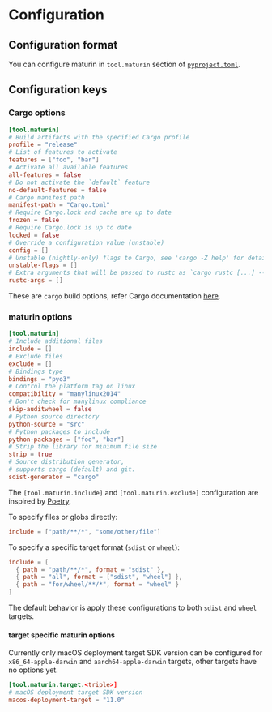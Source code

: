 # Configuration

## Configuration format

You can configure maturin in `tool.maturin` section of [`pyproject.toml`](https://peps.python.org/pep-0518/#tool-table).

## Configuration keys

### Cargo options

```toml
[tool.maturin]
# Build artifacts with the specified Cargo profile
profile = "release"
# List of features to activate
features = ["foo", "bar"]
# Activate all available features
all-features = false
# Do not activate the `default` feature
no-default-features = false
# Cargo manifest path
manifest-path = "Cargo.toml"
# Require Cargo.lock and cache are up to date
frozen = false
# Require Cargo.lock is up to date
locked = false
# Override a configuration value (unstable)
config = []
# Unstable (nightly-only) flags to Cargo, see 'cargo -Z help' for details
unstable-flags = []
# Extra arguments that will be passed to rustc as `cargo rustc [...] -- [...] [arg1] [arg2]`
rustc-args = []
```

These are `cargo` build options, refer Cargo documentation [here](https://doc.rust-lang.org/cargo/commands/cargo-rustc.html).

### maturin options

```toml
[tool.maturin]
# Include additional files
include = []
# Exclude files
exclude = []
# Bindings type
bindings = "pyo3"
# Control the platform tag on linux
compatibility = "manylinux2014"
# Don't check for manylinux compliance
skip-auditwheel = false
# Python source directory
python-source = "src"
# Python packages to include
python-packages = ["foo", "bar"]
# Strip the library for minimum file size
strip = true
# Source distribution generator,
# supports cargo (default) and git.
sdist-generator = "cargo"
```

The `[tool.maturin.include]` and `[tool.maturin.exclude]` configuration are
inspired by
[Poetry](https://python-poetry.org/docs/pyproject/#include-and-exclude).

To specify files or globs directly:

```toml
include = ["path/**/*", "some/other/file"]
```

To specify a specific target format (`sdist` or `wheel`):

```toml
include = [
  { path = "path/**/*", format = "sdist" },
  { path = "all", format = ["sdist", "wheel"] },
  { path = "for/wheel/**/*", format = "wheel" }
]
```

The default behavior is apply these configurations to both `sdist` and `wheel`
targets.

#### target specific maturin options

Currently only macOS deployment target SDK version can be configured
for `x86_64-apple-darwin` and `aarch64-apple-darwin` targets, other targets
have no options yet.

```toml
[tool.maturin.target.<triple>]
# macOS deployment target SDK version
macos-deployment-target = "11.0"
```

